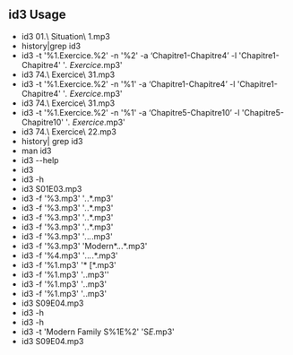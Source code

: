 
## id3 Usage

- id3 01.\ Situation\ 1.mp3
- history|grep id3
- id3 -t '%1.Exercice.%2' -n '%2' -a ‘Chapitre1-Chapitre4’ -l 'Chapitre1-Chapitre4' '*. Exercice*.mp3'
- id3 74.\ Exercice\ 31.mp3
- id3 -t '%1.Exercice.%2' -n '%1' -a ‘Chapitre1-Chapitre4’ -l 'Chapitre1-Chapitre4' '*. Exercice*.mp3'
- id3 74.\ Exercice\ 31.mp3
- id3 -t '%1.Exercice.%2' -n '%1' -a ‘Chapitre5-Chapitre10’ -l 'Chapitre5-Chapitre10' '*. Exercice*.mp3'
- id3 74.\ Exercice\ 22.mp3
- history| grep id3
- man id3
- id3 --help
- id3
- id3 -h
- id3 S01E03.mp3
- id3 -f '%3.mp3'   '*.*.*.mp3'
- id3 -f '%3.mp3'   '*.*.*.mp3'
- id3 -f '%3.mp3'   '*.*.*.mp3'
- id3 -f '%3.mp3'   '*.*.*.mp3'
- id3 -f '%3.mp3'   '*.*.*.*.mp3'
- id3 -f '%3.mp3'   'Modern*.*.*.*.mp3'
- id3 -f '%4.mp3'   '*.*.*.*.*.mp3'
- id3 -f '%1.mp3' '* [*.mp3'
- id3 -f '%1.mp3' '*.*.mp3''
- id3 -f '%1.mp3' '*.*.mp3'
- id3 -f '%1.mp3' '*.*.mp3'
- id3 S09E04.mp3
- id3 -h
- id3 -h
- id3 -t 'Modern Family S%1E%2' 'S*E*.mp3'
- id3 S09E04.mp3
